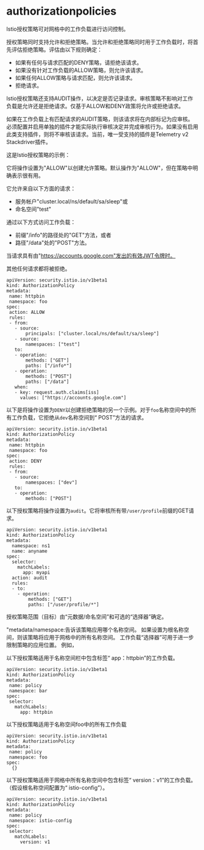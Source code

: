 # authorizationpolicies

Istio授权策略可对网格中的工作负载进行访问控制。

授权策略同时支持允许和拒绝策略。当允许和拒绝策略同时用于工作负载时，将首先评估拒绝策略。评估由以下规则确定：

- 如果有任何与请求匹配的DENY策略，请拒绝该请求。
- 如果没有针对工作负载的ALLOW策略，则允许该请求。
- 如果任何ALLOW策略与请求匹配，则允许该请求。
- 拒绝请求。

Istio授权策略还支持AUDIT操作，以决定是否记录请求。审核策略不影响对工作负载是允许还是拒绝请求。仅基于ALLOW和DENY政策将允许或拒绝请求。

如果在工作负载上有匹配请求的AUDIT策略，则该请求将在内部标记为应审核。必须配置并启用单独的插件才能实际执行审核决定并完成审核行为。如果没有启用此类支持插件，则将不审核该请求。当前，唯一受支持的插件是Telemetry v2 Stackdriver插件。

这是Istio授权策略的示例：

它将操作设置为"ALLOW"以创建允许策略。默认操作为"ALLOW"，但在策略中明确表示很有用。

它允许来自以下方面的请求：

- 服务帐户"cluster.local/ns/default/sa/sleep"或
- 命名空间"test"

通过以下方式访问工作负载：

- 前缀"/info"的路径处的"GET"方法，或者
- 路径"/data"处的"POST"方法。

当请求具有由"https://accounts.google.com"发出的有效JWT令牌时。

其他任何请求都将被拒绝。
```
apiVersion: security.istio.io/v1beta1
kind: AuthorizationPolicy
metadata:
 name: httpbin
 namespace: foo
spec:
 action: ALLOW
 rules:
 - from:
   - source:
       principals: ["cluster.local/ns/default/sa/sleep"]
   - source:
       namespaces: ["test"]
   to:
   - operation:
       methods: ["GET"]
       paths: ["/info*"]
   - operation:
       methods: ["POST"]
       paths: ["/data"]
   when:
   - key: request.auth.claims[iss]
     values: ["https://accounts.google.com"]
```
以下是将操作设置为`DENY`以创建拒绝策略的另一个示例。对于`foo`名称空间中的所有工作负载，它拒绝从`dev`名称空间到“ POST”方法的请求。
```
apiVersion: security.istio.io/v1beta1
kind: AuthorizationPolicy
metadata:
 name: httpbin
 namespace: foo
spec:
 action: DENY
 rules:
 - from:
   - source:
       namespaces: ["dev"]
   to:
   - operation:
       methods: ["POST"]
```
以下授权策略将操作设置为`audit`。它将审核所有带`/user/profile`前缀的GET请求。
```
apiVersion: security.istio.io/v1beta1
kind: AuthorizationPolicy
metadata:
  namespace: ns1
  name: anyname
spec:
  selector:
    matchLabels:
      app: myapi
  action: audit
  rules:
  - to:
    - operation:
        methods: ["GET"]
        paths: ["/user/profile/*"]
```
        
授权策略范围（目标）由“元数据/命名空间”和可选的“选择器”确定。

"metadata/namespace:告诉该策略应用哪个名称空间。 如果设置为根名称空间，则该策略将应用于网格中的所有名称空间。
工作负载“选择器”可用于进一步限制策略的应用位置。
例如，

以下授权策略适用于名称空间栏中包含标签“ app：httpbin”的工作负载。

```
apiVersion: security.istio.io/v1beta1
kind: AuthorizationPolicy
metadata:
 name: policy
 namespace: bar
spec:
 selector:
   matchLabels:
     app: httpbin
```
以下授权策略适用于名称空间foo中的所有工作负载
```
apiVersion: security.istio.io/v1beta1
kind: AuthorizationPolicy
metadata:
 name: policy
 namespace: foo
spec:
  {}
```

以下授权策略适用于网格中所有名称空间中包含标签“ version：v1”的工作负载。 （假设根名称空间配置为“ istio-config”）。

```
apiVersion: security.istio.io/v1beta1
kind: AuthorizationPolicy
metadata:
 name: policy
 namespace: istio-config
spec:
 selector:
   matchLabels:
     version: v1
```